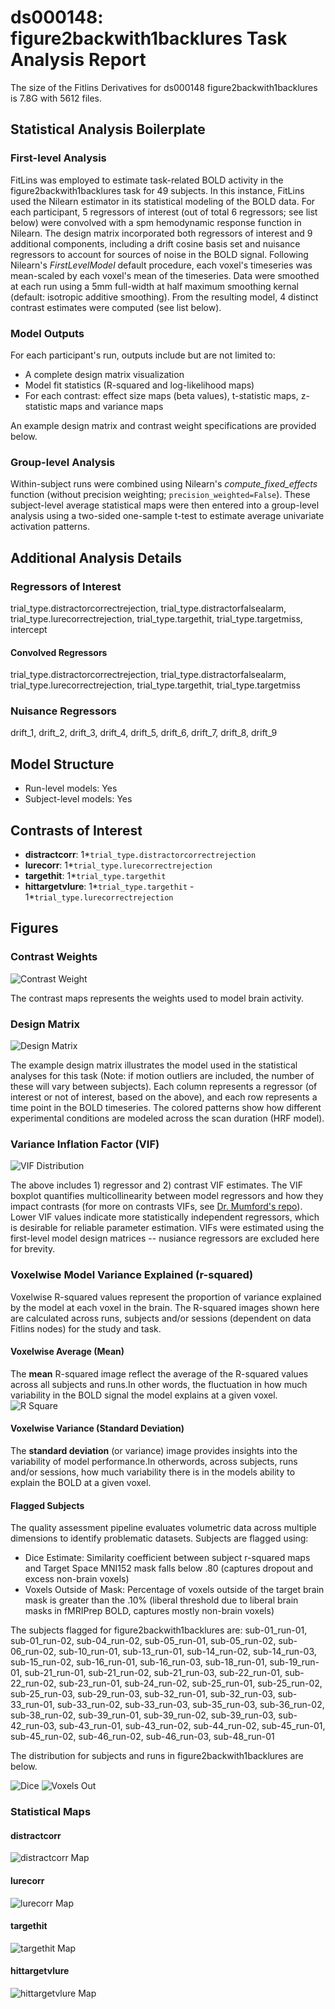 # ds000148: figure2backwith1backlures Task Analysis Report

The size of the Fitlins Derivatives for ds000148 figure2backwith1backlures is 7.8G with 5612 files.

## Statistical Analysis Boilerplate

### First-level Analysis
FitLins was employed to estimate task-related BOLD activity in the figure2backwith1backlures task for 49 subjects. In this instance, FitLins used the Nilearn estimator in its statistical modeling of the BOLD data. For each participant, 5 regressors of interest (out of total 6 regressors; see list below) were convolved with a spm hemodynamic response function in Nilearn. The design matrix incorporated both regressors of interest and 9 additional components, including a drift cosine basis set and nuisance regressors to account for sources of noise in the BOLD signal. Following Nilearn's *FirstLevelModel* default procedure, each voxel's timeseries was mean-scaled by each voxel's mean of the timeseries. Data were smoothed at each run using a 5mm full-width at half maximum smoothing kernal (default: isotropic additive smoothing). From the resulting model, 4 distinct contrast estimates were computed (see list below).

### Model Outputs
For each participant's run, outputs include but are not limited to:
- A complete design matrix visualization
- Model fit statistics (R-squared and log-likelihood maps)
- For each contrast: effect size maps (beta values), t-statistic maps, z-statistic maps and variance maps

An example design matrix and contrast weight specifications are provided below.

### Group-level Analysis
Within-subject runs were combined using Nilearn's *compute_fixed_effects* function (without precision weighting; `precision_weighted=False`). These subject-level average statistical maps were then entered into a group-level analysis using a two-sided one-sample t-test to estimate average univariate activation patterns.

## Additional Analysis Details 
### Regressors of Interest
trial_type.distractorcorrectrejection, trial_type.distractorfalsealarm, trial_type.lurecorrectrejection, trial_type.targethit, trial_type.targetmiss, intercept
#### Convolved Regressors
trial_type.distractorcorrectrejection, trial_type.distractorfalsealarm, trial_type.lurecorrectrejection, trial_type.targethit, trial_type.targetmiss
### Nuisance Regressors
drift_1, drift_2, drift_3, drift_4, drift_5, drift_6, drift_7, drift_8, drift_9
## Model Structure
- Run-level models: Yes
- Subject-level models: Yes

## Contrasts of Interest
- **distractcorr**: 1*`trial_type.distractorcorrectrejection`
- **lurecorr**: 1*`trial_type.lurecorrectrejection`
- **targethit**: 1*`trial_type.targethit`
- **hittargetvlure**: 1*`trial_type.targethit` - 1*`trial_type.lurecorrectrejection`

## Figures

### Contrast Weights
![Contrast Weight](./files/ds000148_task-figure2backwith1backlures_contrast-matrix.svg)

The contrast maps represents the weights used to model brain activity.

### Design Matrix
![Design Matrix](./files/ds000148_task-figure2backwith1backlures_design-matrix.svg)

The example design matrix illustrates the model used in the statistical analyses for this task (Note: if motion outliers are included, the number of these will vary between subjects). Each column represents a regressor (of interest or not of interest, based on the above), and each row represents a time point in the BOLD timeseries. The colored patterns show how different experimental conditions are modeled across the scan duration (HRF model).

### Variance Inflation Factor (VIF)
![VIF Distribution](./files/ds000148_task-figure2backwith1backlures_vif-boxplot.png)

The above includes 1) regressor and 2) contrast VIF estimates. The VIF boxplot quantifies multicollinearity between model regressors and how they impact contrasts (for more on contrasts VIFs, see [Dr. Mumford's repo](https://github.com/jmumford/vif_contrasts)). Lower VIF values indicate more statistically independent regressors, which is desirable for reliable parameter estimation. VIFs were estimated using the first-level model design matrices -- nusiance regressors are excluded here for brevity.

### Voxelwise Model Variance Explained (r-squared)
Voxelwise R-squared values represent the proportion of variance explained by the model at each voxel in the brain. The R-squared images shown here are calculated across runs, subjects and/or sessions (dependent on data Fitlins nodes) for the study and task.

#### Voxelwise Average (Mean)
The **mean** R-squared image reflect the average of the R-squared values across all subjects and runs.In other words, the fluctuation in how much variability in the BOLD signal the model explains at a given voxel.
![R Square](./files/ds000148_task-figure2backwith1backlures_rsquare-mean.png)

#### Voxelwise Variance (Standard Deviation)
The **standard deviation** (or variance) image provides insights into the variability of model performance.In otherwords, across subjects, runs and/or sessions, how much variability there is in the models ability to explain the BOLD at a given voxel.

#### Flagged Subjects
The quality assessment pipeline evaluates volumetric data across multiple dimensions to identify problematic datasets. Subjects are flagged using: 

  - Dice Estimate: Similarity coefficient between subject r-squared maps and Target Space MNI152 mask falls below .80 (captures dropout and excess non-brain voxels) 
  - Voxels Outside of Mask: Percentage of voxels outside of the target brain mask is greater than the .10% (liberal threshold due to liberal brain masks in fMRIPrep BOLD, captures mostly non-brain voxels) 

The subjects flagged for figure2backwith1backlures are:
sub-01_run-01, sub-01_run-02, sub-04_run-02, sub-05_run-01, sub-05_run-02, sub-06_run-02, sub-10_run-01, sub-13_run-01, sub-14_run-02, sub-14_run-03, sub-15_run-02, sub-16_run-01, sub-16_run-03, sub-18_run-01, sub-19_run-01, sub-21_run-01, sub-21_run-02, sub-21_run-03, sub-22_run-01, sub-22_run-02, sub-23_run-01, sub-24_run-02, sub-25_run-01, sub-25_run-02, sub-25_run-03, sub-29_run-03, sub-32_run-01, sub-32_run-03, sub-33_run-01, sub-33_run-02, sub-33_run-03, sub-35_run-03, sub-36_run-02, sub-38_run-02, sub-39_run-01, sub-39_run-02, sub-39_run-03, sub-42_run-03, sub-43_run-01, sub-43_run-02, sub-44_run-02, sub-45_run-01, sub-45_run-02, sub-46_run-02, sub-46_run-03, sub-48_run-01

The distribution for subjects and runs in figure2backwith1backlures are below. 

![Dice](./files/ds000148_task-figure2backwith1backlures_hist-dicesimilarity.png)
![Voxels Out](./files/ds000148_task-figure2backwith1backlures_hist-voxoutmask.png)

### Statistical Maps

#### distractcorr
![distractcorr Map](./files/ds000148_task-figure2backwith1backlures_contrast-distractcorr_map.png)

#### lurecorr
![lurecorr Map](./files/ds000148_task-figure2backwith1backlures_contrast-lurecorr_map.png)

#### targethit
![targethit Map](./files/ds000148_task-figure2backwith1backlures_contrast-targethit_map.png)

#### hittargetvlure
![hittargetvlure Map](./files/ds000148_task-figure2backwith1backlures_contrast-hittargetvlure_map.png)
